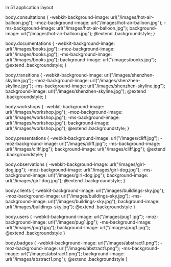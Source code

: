 <!-- <li><%= link_to "Your Profile", user_path(current_user) %></li>  TODO: Make unloged in users accessible-->
ln 51
application layout

body.consultations {
-webkit-background-image: url("/images/hot-air-balloon.jpg");
   -moz-background-image: url("/images/hot-air-balloon.jpg");
    -ms-background-image: url("/images/hot-air-balloon.jpg");
        background-image: url("/images/hot-air-balloon.jpg");
@extend .backgroundstyle;
}

body.documentations {
  -webkit-background-image: url("/images/books.jpg");
     -moz-background-image: url("/images/books.jpg");
      -ms-background-image: url("/images/books.jpg");
          background-image: url("/images/books.jpg");
  @extend .backgroundstyle;
}

body.transitions {
  -webkit-background-image: url("/images/shenzhen-skyline.jpg");
     -moz-background-image: url("/images/shenzhen-skyline.jpg");
      -ms-background-image: url("/images/shenzhen-skyline.jpg");
          background-image: url("/images/shenzhen-skyline.jpg");
  @extend .backgroundstyle;
}

body.workshops {
  -webkit-background-image: url("/images/workshop.jpg");
     -moz-background-image: url("/images/workshop.jpg");
      -ms-background-image: url("/images/workshop.jpg");
          background-image: url("/images/workshop.jpg");
  @extend .backgroundstyle;
}

body.presentations {
  -webkit-background-image: url("/images/cliff.jpg");
     -moz-background-image: url("/images/cliff.jpg");
      -ms-background-image: url("/images/cliff.jpg");
          background-image: url("/images/cliff.jpg");
  @extend .backgroundstyle;
}

body.observations {
  -webkit-background-image: url("/images/girl-dog.jpg");
     -moz-background-image: url("/images/girl-dog.jpg");
      -ms-background-image: url("/images/girl-dog.jpg");
          background-image: url("/images/girl-dog.jpg");
  @extend .backgroundstyle;
}

body.clients {
  -webkit-background-image: url("/images/buildings-sky.jpg");
     -moz-background-image: url("/images/buildings-sky.jpg");
      -ms-background-image: url("/images/buildings-sky.jpg");
          background-image: url("/images/buildings-sky.jpg");
  @extend .backgroundstyle
}

body.users {
  -webkit-background-image: url("/images/pug1.jpg");
     -moz-background-image: url("/images/pug1.jpg");
      -ms-background-image: url("/images/pug1.jpg");
          background-image: url("/images/pug1.jpg");
  @extend .backgroundstyle
}

body.badges {
  -webkit-background-image: url("/images/abstract1.png");
     -moz-background-image: url("/images/abstract1.png");
      -ms-background-image: url("/images/abstract1.png");
          background-image: url("/images/abstract1.png");
  @extend .backgroundstyle
}
